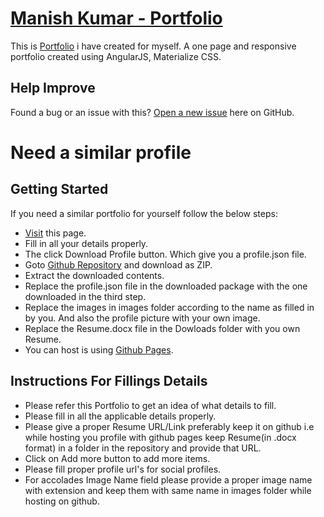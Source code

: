 # [Manish Kumar - Portfolio](https://manishjanky.github.io)
This is [Portfolio](https://manishjanky.github.io) i have created for myself. A one page and  responsive portfolio created using AngularJS, Materialize CSS.

## Help Improve

Found a bug or an issue with this? [Open a new issue](https://github.com/manishjanky/manishjanky.github.io/issues) here on GitHub. 

# Need a similar profile 

## Getting Started

If you need a similar portfolio for yourself follow the below steps:
* [Visit](https://manishjanky.github.io/#/createProfile) this page.
* Fill in all your details properly.
* The click Download Profile button. Which give you a profile.json file.
* Goto [Github Repository](https://github.com/manishjanky/manishjanky.github.io) and download as ZIP.
* Extract the downloaded contents.
* Replace the profile.json file in the downloaded package with the one downloaded in the third step.
* Replace the images in images folder according to the name as filled in by you. And also the profile picture with your own image.
* Replace the Resume.docx file in the Dowloads folder with you own Resume.
* You can host is using [Github Pages](https://pages.github.com/). 

## Instructions For Fillings Details

* Please refer this Portfolio to get an idea of what details to fill.
* Please fill in all the applicable details properly.
* Please give a proper Resume URL/Link preferably keep it on github i.e while hosting you profile with github pages keep Resume(in .docx format) in a folder in the repository and provide that URL.
* Click on Add more button to add more items.
* Please fill proper profile url's for social profiles.
* For accolades Image Name field please provide a proper image name with extension and keep them with same name in images folder while hosting on github.
